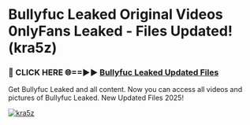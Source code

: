 # Bullyfuc Leaked Original Videos 0nlyFans Leaked - Files Updated! (kra5z)

<h3>🔴 CLICK HERE 🌐==►► <a href="https://tinyurl.com/4seja8ks" rel="nofollow">Bullyfuc Leaked Updated Files</a></h3>

Get Bullyfuc Leaked and all content. Now you can access all videos and pictures of Bullyfuc Leaked. New Updated Files 2025!

[![kra5z](https://i.imgur.com/EWjZXRe.gif)](https://tinyurl.com/4seja8ks)
